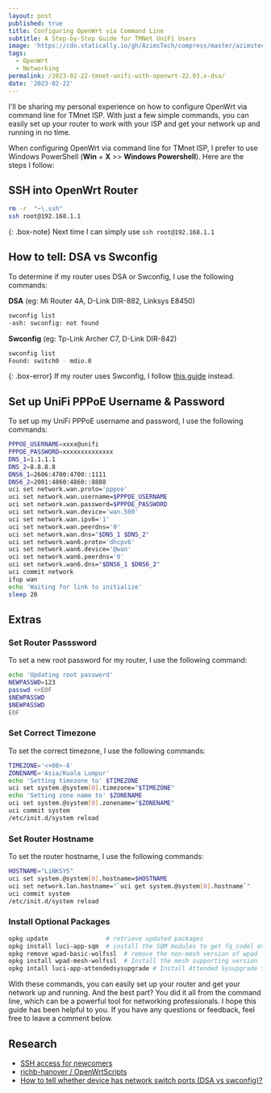 ```yaml
---
layout: post
published: true
title: Configuring OpenWrt via Command Line
subtitle: A Step-by-Step Guide for TMNet UniFi Users
image: 'https://cdn.statically.io/gh/AzimsTech/compress/master/azimstech.github.io/openwrt-cli.png'
tags:
  - OpenWrt
  - Networking
permalink: /2023-02-22-tmnet-unifi-with-openwrt-22.03.x-dsa/
date: '2023-02-22'
---
```

I'll be sharing my personal experience on how to configure OpenWrt via command line for TMnet ISP. With just a few simple commands, you can easily set up your router to work with your ISP and get your network up and running in no time.

When configuring OpenWrt via command line for TMnet ISP, I prefer to use Windows PowerShell (**Win** + **X** >> **Windows Powershell**). Here are the steps I follow:

## SSH into OpenWrt Router

```bash
rm -r  "~\.ssh"
ssh root@192.168.1.1
```

{: .box-note} 
Next time I can simply use `ssh root@192.168.1.1`

## How to tell: DSA vs Swconfig

To determine if my router uses DSA or Swconfig, I use the following commands:

**DSA** (eg: Mi Router 4A, D-Link DIR-882, Linksys E8450)
```bash
swconfig list
-ash: swconfig: not found
```
**Swconfig** (eg: Tp-Link Archer C7, D-Link DIR-842)

```bash
swconfig list
Found: switch0 - mdio.0
```

{: .box-error} 
If my router uses Swconfig, I follow [this guide](https://gist.github.com/AzimsTech/0404429cc82f8b7c8e7373bde4db1bef) instead.

## Set up UniFi PPPoE Username & Password  

To set up my UniFi PPPoE username and password, I use the following commands:

```bash
PPPOE_USERNAME=xxxx@unifi
PPPOE_PASSWORD=xxxxxxxxxxxxxx
DNS_1=1.1.1.1
DNS_2=8.8.8.8
DNS6_1=2606:4700:4700::1111
DNS6_2=2001:4860:4860::8888
uci set network.wan.proto='pppoe'
uci set network.wan.username=$PPPOE_USERNAME
uci set network.wan.password=$PPPOE_PASSWORD
uci set network.wan.device='wan.500'
uci set network.wan.ipv6='1'
uci set network.wan.peerdns='0'
uci set network.wan.dns="$DNS_1 $DNS_2"
uci set network.wan6.proto='dhcpv6'
uci set network.wan6.device='@wan'
uci set network.wan6.peerdns='0'
uci set network.wan6.dns="$DNS6_1 $DNS6_2"
uci commit network
ifup wan
echo 'Waiting for link to initialize'
sleep 20
```

## Extras

### Set Router Passsword

To set a new root password for my router, I use the following command:

```bash
echo 'Updating root password'
NEWPASSWD=123
passwd <<EOF
$NEWPASSWD
$NEWPASSWD
EOF
```

### Set Correct Timezone 

To set the correct timezone, I use the following commands:

```bash
TIMEZONE='<+08>-8'
ZONENAME='Asia/Kuala Lumpur'
echo 'Setting timezone to' $TIMEZONE
uci set system.@system[0].timezone="$TIMEZONE"
echo 'Setting zone name to' $ZONENAME 
uci set system.@system[0].zonename="$ZONENAME"
uci commit system
/etc/init.d/system reload
```

### Set Router Hostname

To set the router hostname, I use the following commands:

```bash
HOSTNAME="LiNKSYS"
uci set system.@system[0].hostname=$HOSTNAME
uci set network.lan.hostname="`uci get system.@system[0].hostname`"
uci commit system
/etc/init.d/system reload
```

### Install Optional Packages

```bash
opkg update                # retrieve updated packages
opkg install luci-app-sqm  # install the SQM modules to get fq_codel etc
opkg remove wpad-basic-wolfssl  # remove the non-mesh version of wpad
opkg install wpad-mesh-wolfssl  # Install the mesh supporting version
opkg intall luci-app-attendedsysupgrade # Install Attended Sysupgrade for keeping firmware up-to-date
```

With these commands, you can easily set up your router and get your network up and running. And the best part? You did it all from the command line, which can be a powerful tool for networking professionals. I hope this guide has been helpful to you. If you have any questions or feedback, feel free to leave a comment below.

## Research

- [SSH access for newcomers
](https://openwrt.org/docs/guide-quick-start/sshadministration)
- [richb-hanover
/
OpenWrtScripts](https://github.com/richb-hanover/OpenWrtScripts#opkgscriptsh)
- [How to tell whether device has network switch ports (DSA vs swconfig)?](https://forum.openwrt.org/t/how-to-tell-whether-device-has-network-switch-ports-dsa-vs-swconfig/128721/11)
